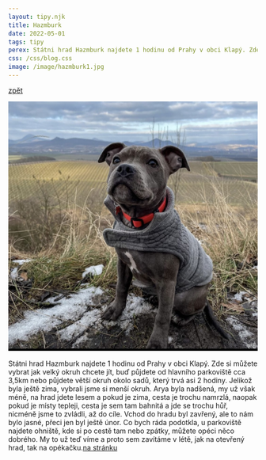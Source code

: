 ```yaml
---
layout: tipy.njk
title: Hazmburk
date: 2022-05-01
tags: tipy
perex: Státni hrad Hazmburk najdete 1 hodinu od Prahy v obci Klapý. Zde si můžete vybrat jak velký okruh chcete jít
css: /css/blog.css
image: /image/hazmburk1.jpg
---
```

<a class="artical" href="/tipy/">zpět</a>
<div class="artical__bakery">
    <img class="article__image-artic" src="/image/hazmburk.jpg" alt="Ary na výletě">
    <p class="artical__bakery-text">Státni hrad Hazmburk najdete 1 hodinu od Prahy v obci Klapý. Zde si můžete vybrat jak velký okruh chcete jít, buď půjdete od hlavního parkoviště cca 3,5km nebo půjdete větší okruh okolo sadů, který trvá asi 2 hodiny. Jelikož byla ještě zima, vybrali jsme si menší okruh. Arya byla nadšená, my už však méně, na hrad jdete lesem a pokud je zima, cesta je trochu namrzlá, naopak pokud je místy tepleji, cesta je sem tam bahnitá a jde se trochu hůř, nicméně jsme to zvládli, až do cíle. Vchod do hradu byl zavřený, ale to nám bylo jasné, přeci jen byl ještě únor. Co bych ráda podotkla, u parkoviště najdete ohniště, kde si po cestě tam nebo zpátky, můžete opéci něco dobrého. My to už teď víme a proto sem zavítáme v létě, jak na otevřený hrad, tak na opékačku.<a class="odkaz" href="https://www.hrad-hazmburk.cz/cs)">na stránku</a>
    </p>
</div>